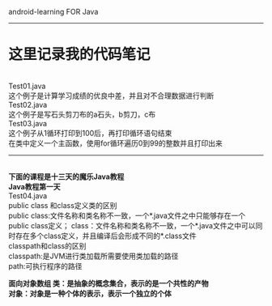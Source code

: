 android-learning FOR Java
<hr/>
<h1>这里记录我的代码笔记</h1><br>
Test01.java<br>
这个例子是计算学习成绩的优良中差，并且对不合理数据进行判断<br>
Test02.java<br>
这个例子是写石头剪刀布的a石头，b剪刀，c布<br>
Test03.java<br>
这个例子从1循环打印到100后，再打印循环语句结束<br>
在类中定义一个主函数，使用for循环遍历0到99的整数并且打印出来<br>
<hr>
<br>
<b>下面的课程是十三天的魔乐Java教程</b><br>
<b>Java教程第一天</b><br>
Test04.java<br>
public class 和class定义类的区别<br>
	public class:文件名称和类名称不一致，一个*.java文件之中只能够存在一个public class定义；
	class：文件名称和类名称不一致，一个*.java文件之中可以同时存在多个class定义，并且编译后会形成不同的*.class文件<br>
classpath和class的区别<br>
	classpath:是JVM进行类加载所需要使用类加载的路径<br>
	path:可执行程序的路径<br>

<b>面向对象数组	<b>
类：是抽象的概念集合，表示的是一个共性的产物
<br>对象：对象是一种个体的表示，表示一个独立的个体
<br>




